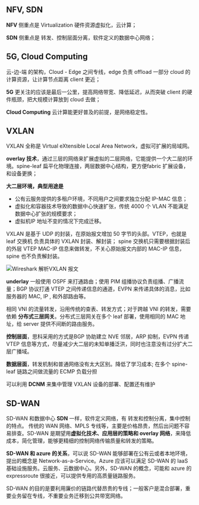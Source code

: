 ## NFV, SDN
**NFV** 侧重点是 Virtualization 硬件资源虚拟化，云计算；

**SDN** 侧重点是 转发、控制层面分离，软件定义的数据中心网络；

## 5G, Cloud Computing
云-边-端 的架构，Cloud - Edge 之间专线，edge 负责 offload 一部分 cloud 的计算资源，让计算节点距离 client 更近；

**5G** 更关注的应该是最后一公里，提高网络带宽、降低延迟，从而突破 client 的硬件瓶颈，把大规模计算放到 cloud 去做；

**Cloud Computing** 云计算能更好普及的前提，是网络稳定性。

## VXLAN
VXLAN 全称是 Virtual eXtensible Local Area Network，虚拟可扩展的局域网。

**overlay 技术**，通过三层的网络来扩展虚拟的二层网络，它能提供一个大二层的环境。spine-leaf 扁平化物理连接，两层数据中心结构，更方便fabric 扩展设备，和设备更换；

**大二层环境，典型用途是**

- 公有云服务提供的多租户环境，不同用户之间要求独立分配 IP-MAC 信息；
- 虚拟化和容器技术导致的数据中心快速扩张，传统 4000 个 VLAN 不能满足数据中心扩张的规模要求；
- 虚拟机IP 地址不变的情况下完成迁移。

VXLAN 是基于 UDP 的封装，在原始报文增加 50 字节的头部。VTEP，也就是 leaf 交换机 负责具体的 VXLAN 封装、解封装；
spine 交换机只需要根据封装后的外层 VTEP MAC-IP 信息来做转发，不关心原始报文内部的 MAC-IP 信息，spine 也不负责解封装。

![Wireshark 解析VXLAN 报文](https://tva1.sinaimg.cn/large/00831rSTgy1gdiqll61j6j313c0bwqlr.jpg)

**underlay** 一般使用 OSPF 来打通路由；使用 PIM 组播协议负责组播、广播流量；BGP 协议打通 VTEP 之间传递信息的通道，EVPN 来传递具体的消息，比如服务器的 MAC, IP , 和外部路由等。

相同 VNI 的流量转发，沿用传统的查表、转发方式；对于跨越 VNI 的转发，需要依赖 **分布式三层网关**。分布式三层网关在多个 leaf 部署，使用相同的 MAC 地址，给 server 提供不间断的路由服务。

**控制层面**，思科采用的方式是BGP 协助建立 NVE 邻居，ARP 抑制，EVPN 传递 VTEP 信息等方式，尽量减少大二层的未知单播泛洪，同时也注意没有过分扩大二层广播域。

**数据层面**，转发机制和普通网络没有太大区别。降低了学习成本; 在多个 spine-leaf 链路之间做流量的 ECMP 负载分担

可以利用 **DCNM** 来集中管理 VXLAN 设备的部署、配置还有维护

## SD-WAN

SD-WAN 和数据中心 **SDN** 一样，软件定义网络，有 转发和控制分离，集中控制的特点。
传统的 WAN 网络、MPLS 专线等，主要是价格昂贵，然后出问题不容易排查。SD-WAN 是期望用**虚拟化技术、应用层的策略和 overlay 网络**，来降低成本，简化管理，能够更精细的控制网络传输质量和转发的策略。

**SD-WAN 和 azure 的关系**，可以说 SD-WAN 能够部署在公有云或者本地环境，提出的概念是 Network-as-a-Service。Azure 应该可以满足 SD-WAN 的 IaaS 基础设施服务。云服务、云数据中心。另外，SD-WAN 的概念，可能和 azure 的 expressroute 很接近，可以提供专用的高质量链路服务。

SD-WAN 的目的是要利用廉价的链路代替昂贵的专线；一般客户是混合部署，重要业务留在专线，不重要业务迁移到公共带宽网络。
